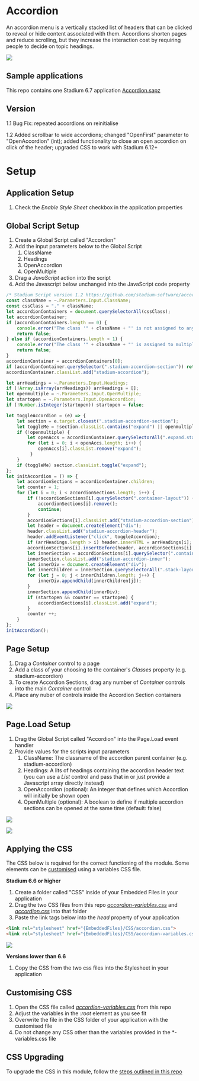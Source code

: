 # Accordion

An accordion menu is a vertically stacked list of headers that can be clicked to reveal or hide content associated with them. Accordions shorten pages and reduce scrolling, but they increase the interaction cost by requiring people to decide on topic headings.

![](images/view.gif)

## Sample applications
This repo contains one Stadium 6.7 application
[Accordion.sapz](Stadium6/Accordion.sapz?raw=true)

## Version 
1.1 Bug Fix: repeated accordions on reinitialise

1.2 Added scrollbar to wide accordions; changed "OpenFirst" parameter to "OpenAccordion" (int); added functionality to close an open accordion on click of the header; upgraded CSS to work with Stadium 6.12+

# Setup

## Application Setup
1. Check the *Enable Style Sheet* checkbox in the application properties

## Global Script Setup
1. Create a Global Script called "Accordion"
2. Add the input parameters below to the Global Script
   1. ClassName
   2. Headings
   3. OpenAccordion
   4. OpenMultiple
3. Drag a *JavaScript* action into the script
4. Add the Javascript below unchanged into the JavaScript code property
```javascript
/* Stadium Script version 1.2 https://github.com/stadium-software/accordion */
const className = ~.Parameters.Input.ClassName;
const cssClass = "." + className;
let accordionContainers = document.querySelectorAll(cssClass);
let accordionContainer;
if (accordionContainers.length == 0) {
    console.error("The class '" + className + "' is not assigned to any Container control");
    return false;
} else if (accordionContainers.length > 1) {
    console.error("The class '" + className + "' is assigned to multiple controls. Each accordion must have a unique classname");
    return false;
}
accordionContainer = accordionContainers[0];
if (accordionContainer.querySelector(".stadium-accordion-section")) return false;
accordionContainer.classList.add("stadium-accordion");

let arrHeadings = ~.Parameters.Input.Headings;
if (!Array.isArray(arrHeadings)) arrHeadings = [];
let openmultiple = ~.Parameters.Input.OpenMultiple;
let startopen = ~.Parameters.Input.OpenAccordion;
if (!Number.isInteger(startopen)) startopen = false;

let toggleAccordion = (e) => {
    let section = e.target.closest(".stadium-accordion-section");
    let toggleMe = !section.classList.contains("expand") || openmultiple;
    if (!openmultiple) { 
        let openAccs = accordionContainer.querySelectorAll(".expand.stadium-accordion-section");
        for (let i = 0; i < openAccs.length; i++) {
            openAccs[i].classList.remove("expand");
         }
    }
    if (toggleMe) section.classList.toggle("expand");
};
let initAccordion = () => {
    let accordionSections = accordionContainer.children;
    let counter = 1;
    for (let i = 0; i < accordionSections.length; i++) {
        if (!accordionSections[i].querySelector(".container-layout")) { 
            accordionSections[i].remove();
            continue;
        }
        accordionSections[i].classList.add("stadium-accordion-section");
        let header = document.createElement("div");
        header.classList.add("stadium-accordion-header");
        header.addEventListener("click", toggleAccordion);
        if (arrHeadings.length > i) header.innerHTML = arrHeadings[i];
        accordionSections[i].insertBefore(header, accordionSections[i].firstChild);
        let innerSection = accordionSections[i].querySelector(".container-layout");
        innerSection.classList.add("stadium-accordion-inner");
        let innerDiv = document.createElement("div");
        let innerChildren = innerSection.querySelectorAll(".stack-layout-container");
        for (let j = 0; j < innerChildren.length; j++) {
            innerDiv.appendChild(innerChildren[j]);
        }
        innerSection.appendChild(innerDiv);
        if (startopen && counter == startopen) { 
            accordionSections[i].classList.add("expand");
        }
        counter ++;
    }
};
initAccordion();
```

## Page Setup
1. Drag a *Container* control to a page
2. Add a class of your choosing to the container's *Classes* property (e.g. stadium-accordion)
3. To create Accordion Sections, drag any number of *Container* controls into the main *Container* control
4. Place any nuber of controls inside the Accordion Section containers

![](images/Page-Layout.png)

## Page.Load Setup
1. Drag the Global Script called "Accordion" into the Page.Load event handler
2. Provide values for the scripts input parameters
   1. ClassName: The classname of the accordion parent container (e.g. stadium-accordion)
   2. Headings: A lits of headings containing the accordion header text (you can use a *List* control and pass that in or just provide a Javascript array directly instead)
   3. OpenAccordion (optional): An integer that defines which Accordion will initially be shown open
   4. OpenMultiple (optional): A boolean to define if multiple accordion sections can be opened at the same time (default: false)

![](images/Headings-List.png)

![](images/Script-Inputs.png)

## Applying the CSS
The CSS below is required for the correct functioning of the module. Some elements can be [customised](#customising-css) using a variables CSS file. 

**Stadium 6.6 or higher**
1. Create a folder called "CSS" inside of your Embedded Files in your application
2. Drag the two CSS files from this repo [*accordion-variables.css*](accordion-variables.css) and [*accordion.css*](accordion.css) into that folder
3. Paste the link tags below into the *head* property of your application
```html
<link rel="stylesheet" href="{EmbeddedFiles}/CSS/accordion.css">
<link rel="stylesheet" href="{EmbeddedFiles}/CSS/accordion-variables.css">
``` 

![](images/ApplicationHeadProp.png)

**Versions lower than 6.6**
1. Copy the CSS from the two css files into the Stylesheet in your application

## Customising CSS
1. Open the CSS file called [*accordion-variables.css*](accordion-variables.css) from this repo
2. Adjust the variables in the *:root* element as you see fit
3. Overwrite the file in the CSS folder of your application with the customised file
4. Do not change any CSS other than the variables provided in the *-variables.css file

## CSS Upgrading
To upgrade the CSS in this module, follow the [steps outlined in this repo](https://github.com/stadium-software/samples-upgrading)
